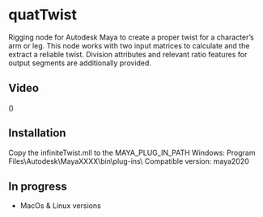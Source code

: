 # quatTwist
Rigging node for Autodesk Maya to create a proper twist for a character’s arm or leg.
This node works with two input matrices to calculate and the extract a reliable twist.
Division attributes and relevant ratio features for output segments are additionally provided.
 

## Video
()

## Installation

Copy the infiniteTwist.mll to the MAYA_PLUG_IN_PATH
Windows: Program Files\Autodesk\MayaXXXX\bin\plug-ins\ 
Compatible version: maya2020 

## In progress

- MacOs & Linux versions
